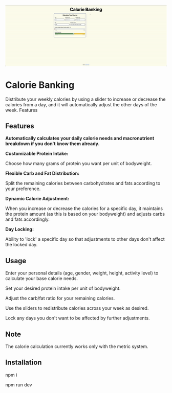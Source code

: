 <p align="center">
  <img src="src/assets/Video%20to%20GIF%20converter.gif" alt="Calorie Banking Calculator">
</p>

# Calorie Banking

Distribute your weekly calories by using a slider to increase or decrease the calories from a day, and it will automatically adjust the other days of the week.
Features

## Features 

**Automatically calculates your daily calorie needs and macronutrient breakdown if you don't know them already.**

**Customizable Protein Intake:**

Choose how many grams of protein you want per unit of bodyweight.

**Flexible Carb and Fat Distribution:**

Split the remaining calories between carbohydrates and fats according to your preference.

**Dynamic Calorie Adjustment:**

When you increase or decrease the calories for a specific day, it maintains the protein amount (as this is based on your bodyweight) and adjusts carbs and fats accordingly.

**Day Locking:**

Ability to 'lock' a specific day so that adjustments to other days don't affect the locked day.

## Usage

Enter your personal details (age, gender, weight, height, activity level) to calculate your base calorie needs.

Set your desired protein intake per unit of bodyweight.

Adjust the carb/fat ratio for your remaining calories.

Use the sliders to redistribute calories across your week as desired.

Lock any days you don't want to be affected by further adjustments.

## Note
The calorie calculation currently works only with the metric system.

## Installation

npm i

npm run dev
